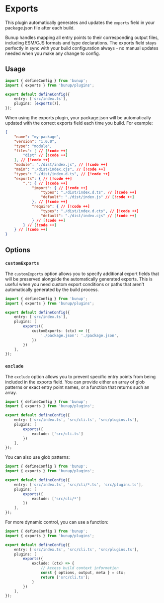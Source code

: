 # Exports

This plugin automatically generates and updates the `exports` field in your package.json file after each build. 

Bunup handles mapping all entry points to their corresponding output files, including ESM/CJS formats and type declarations. The exports field stays perfectly in sync with your build configuration always - no manual updates needed when you make any change to config.

## Usage

```ts [bunup.config.ts]
import { defineConfig } from 'bunup';
import { exports } from 'bunup/plugins';

export default defineConfig({
	entry: ['src/index.ts'],
	plugins: [exports()],
});
```

When using the exports plugin, your package.json will be automatically updated with the correct exports field each time you build. For example:

```json [package.json]
{
	"name": "my-package",
	"version": "1.0.0",
	"type": "module",
	"files": [ // [!code ++]
		"dist" // [!code ++]
	], // [!code ++]
	"module": "./dist/index.js", // [!code ++]
	"main": "./dist/index.cjs", // [!code ++]
	"types": "./dist/index.d.ts", // [!code ++]
	"exports": { // [!code ++]
		".": { // [!code ++]
			"import": { // [!code ++]
				"types": "./dist/index.d.ts", // [!code ++]
				"default": "./dist/index.js" // [!code ++]
			}, // [!code ++]
			"require": { // [!code ++]
				"types": "./dist/index.d.cts", // [!code ++]
				"default": "./dist/index.cjs" // [!code ++]
			} // [!code ++]
		} // [!code ++]
	} // [!code ++]
}
```

## Options

### `customExports`

The `customExports` option allows you to specify additional export fields that will be preserved alongside the automatically generated exports. This is useful when you need custom export conditions or paths that aren't automatically generated by the build process.

```ts [bunup.config.ts]
import { defineConfig } from 'bunup';
import { exports } from 'bunup/plugins';

export default defineConfig({
	entry: ['src/index.ts'],
	plugins: [
		exports({
			customExports: (ctx) => ({
				'./package.json': './package.json',
			})
		})
	],
});
```

### `exclude`

The `exclude` option allows you to prevent specific entry points from being included in the exports field. You can provide either an array of glob patterns or exact entry point names, or a function that returns such an array.

```ts [bunup.config.ts]
import { defineConfig } from 'bunup';
import { exports } from 'bunup/plugins';

export default defineConfig({
	entry: ['src/index.ts', 'src/cli.ts', 'src/plugins.ts'],
	plugins: [
		exports({
			exclude: ['src/cli.ts']
		})
	],
});
```

You can also use glob patterns:

```ts [bunup.config.ts]
import { defineConfig } from 'bunup';
import { exports } from 'bunup/plugins';

export default defineConfig({
	entry: ['src/index.ts', 'src/cli/*.ts', 'src/plugins.ts'],
	plugins: [
		exports({
			exclude: ['src/cli/*']
		})
	],
});
```

For more dynamic control, you can use a function:

```ts [bunup.config.ts]
import { defineConfig } from 'bunup';
import { exports } from 'bunup/plugins';

export default defineConfig({
	entry: ['src/index.ts', 'src/cli.ts', 'src/plugins.ts'],
	plugins: [
		exports({
			exclude: (ctx) => {
				// Access build context information
				const { options, output, meta } = ctx;
				return ['src/cli.ts'];
			}
		})
	],
});
```
